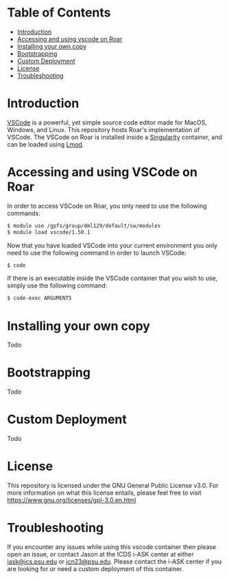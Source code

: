 # Table of Contents

* [Introduction](#introduction)
* [Accessing and using vscode on Roar](#accessing-and-using-vscode-on-roar)
* [Installing your own copy](#installing-your-own-copy)
* [Bootstrapping](#bootstrapping)
* [Custom Deployment](#custom-deployment)
* [License](#license)
* [Troubleshooting](#troubleshooting)

# Introduction
[VSCode](https://code.visualstudio.com/) is a powerful, yet simple source code editor made for MacOS, Windows, and Linux. This repository hosts Roar's implementation of VSCode. The VSCode on Roar is installed inside a [Singularity](https://sylabs.io/) container, and can be loaded using [Lmod](https://lmod.readthedocs.io/en/latest/).

# Accessing and using VSCode on Roar
In order to access VSCode on Roar, you only need to use the following commands:

```bash
$ module use /gpfs/group/dml129/default/sw/modules
$ module load vscode/1.50.1
```

Now that you have loaded VSCode into your current environment you only need to use the following command in order to launch VSCode:

```bash
$ code
```

If there is an executable inside the VSCode container that you wish to use, simply use the following command:

```bash
$ code-exec ARGUMENTS
```

# Installing your own copy
Todo

# Bootstrapping
Todo

# Custom Deployment
Todo

# License
This repository is licensed under the GNU General Public License v3.0. 
For more information on what this license entails, please feel free to 
visit https://www.gnu.org/licenses/gpl-3.0.en.html

# Troubleshooting
If you encounter any issues while using this vscode container then please open an issue, or contact Jason at the ICDS i-ASK center at either iask@ics.psu.edu or jcn23@psu.edu. Please contact the i-ASK center if you are looking for or need a custom deployment of this container.
